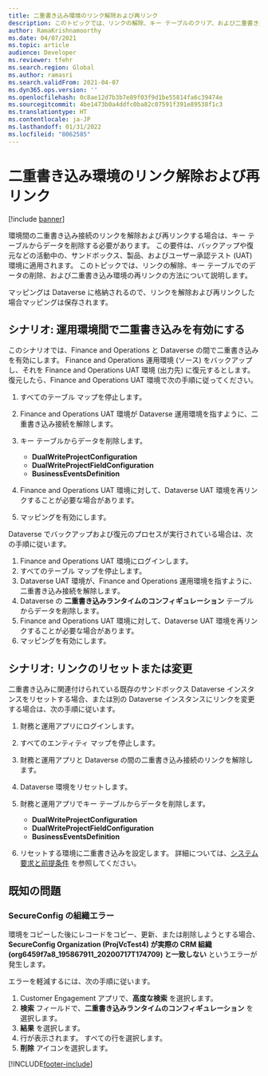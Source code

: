 ```yaml
---
title: 二重書き込み環境のリンク解除および再リンク
description: このトピックでは、リンクの解除、キー テーブルのクリア、および二重書き込み環境の再リンクの方法について説明します。
author: RamaKrishnamoorthy
ms.date: 04/07/2021
ms.topic: article
audience: Developer
ms.reviewer: tfehr
ms.search.region: Global
ms.author: ramasri
ms.search.validFrom: 2021-04-07
ms.dyn365.ops.version: ''
ms.openlocfilehash: 0c8ae12d7b3b7e89f03f9d1be55814fa6c39474e
ms.sourcegitcommit: 4be1473b0a4ddfc0ba82c07591f391e89538f1c3
ms.translationtype: HT
ms.contentlocale: ja-JP
ms.lasthandoff: 01/31/2022
ms.locfileid: "8062585"
---
```

# <a name="unlink-and-relink-dual-write-environments"></a>二重書き込み環境のリンク解除および再リンク

[!include [banner](../../includes/banner.md)]



環境間の二重書き込み接続のリンクを解除および再リンクする場合は、キー テーブルからデータを削除する必要があります。 この要件は、バックアップや復元などの活動中の、サンドボックス、製品、およびユーザー承認テスト (UAT) 環境に適用されます。 このトピックでは、リンクの解除、キー テーブルでのデータの削除、および二重書き込み環境の再リンクの方法について説明します。

マッピングは Dataverse に格納されるので、リンクを解除および再リンクした場合マッピングは保存されます。

## <a name="scenario-dual-write-is-enabled-between-production-environments"></a>シナリオ: 運用環境間で二重書き込みを有効にする

このシナリオでは、Finance and Operations と Dataverse の間で二重書き込みを有効にします。 Finance and Operations 運用環境 (ソース) をバックアップし、それを Finance and Operations UAT 環境 (出力先) に復元するとします。 復元したら、Finance and Operations UAT 環境で次の手順に従ってください。

1. すべてのテーブル マップを停止します。
2. Finance and Operations UAT 環境が Dataverse 運用環境を指すように、二重書き込み接続を解除します。
3. キー テーブルからデータを削除します。

    - **DualWriteProjectConfiguration**
    - **DualWriteProjectFieldConfiguration**
    - **BusinessEventsDefinition**

4. Finance and Operations UAT 環境に対して、Dataverse UAT 環境を再リンクすることが必要な場合があります。 
5. マッピングを有効にします。

Dataverse でバックアップおよび復元のプロセスが実行されている場合は、次の手順に従います。

1. Finance and Operations UAT 環境にログインします。
2. すべてのテーブル マップを停止します。
3. Dataverse UAT 環境が、Finance and Operations 運用環境を指すように、二重書き込み接続を解除します。
4. Dataverse の **二重書き込みランタイムのコンフィギュレーション** テーブルからデータを削除します。
5. Finance and Operations UAT 環境に対して、Dataverse UAT 環境を再リンクすることが必要な場合があります。
6. マッピングを有効にします。

## <a name="scenario-reset-or-change-linking"></a>シナリオ: リンクのリセットまたは変更

二重書き込みに関連付けられている既存のサンドボックス Dataverse インスタンスをリセットする場合、または別の Dataverse インスタンスにリンクを変更する場合は、次の手順に従います。

1. 財務と運用アプリにログインします。
2. すべてのエンティティ マップを停止します。
3. 財務と運用アプリと Dataverse の間の二重書き込み接続のリンクを解除します。
5. Dataverse 環境をリセットします。
6. 財務と運用アプリでキー テーブルからデータを削除します。

    - **DualWriteProjectConfiguration**
    - **DualWriteProjectFieldConfiguration**
    - **BusinessEventsDefinition**

7. リセットする環境に二重書き込みを設定します。 詳細については、[システム要求と前提条件](requirements-and-prerequisites.md) を参照してください。

## <a name="known-issues"></a>既知の問題

### <a name="secureconfig-organization-error"></a>SecureConfig の組織エラー

環境をコピーした後にレコードをコピー、更新、または削除しようとする場合、**SecureConfig Organization (ProjVcTest4) が実際の CRM 組織 (org6459f7a8_195867911_20200717T174709) と一致しない** というエラーが発生します。

エラーを軽減するには、次の手順に従います。

1. Customer Engagement アプリで、**高度な検索** を選択します。
2. **検索** フィールドで、**二重書き込みランタイムのコンフィギュレーション** を選択します。
3. **結果** を選択します。
4. 行が表示されます。 すべての行を選択します。
5. **削除** アイコンを選択します。

[!INCLUDE[footer-include](../../../../includes/footer-banner.md)]
